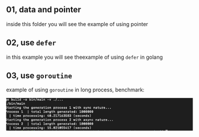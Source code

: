 ## 01, data and pointer

inside this folder you will see the example of using pointer

## 02, use `defer`

in this example you will see theexample of using `defer` in golang

## 03, use `goroutine`

example of using `goroutine` in long process,
benchmark:

![benchmark](./files/03-benchmark.png)
